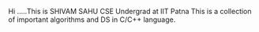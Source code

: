 Hi .....This is SHIVAM SAHU
CSE Undergrad at IIT Patna
This is a collection of important algorithms and DS in C/C++ language.
